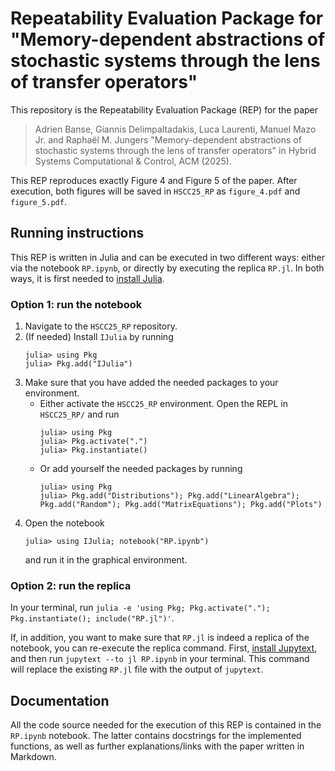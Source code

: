 # Repeatability Evaluation Package for "Memory-dependent abstractions of stochastic systems through the lens of transfer operators"

This repository is the Repeatability Evaluation Package (REP) for the paper 
> Adrien Banse, Giannis Delimpaltadakis, Luca Laurenti, Manuel Mazo Jr. and Raphaël M. Jungers
> "Memory-dependent abstractions of stochastic systems through the lens of transfer operators"
> in Hybrid Systems Computational & Control, ACM (2025).

This REP reproduces exactly Figure 4 and Figure 5 of the paper. After execution, both figures will be saved in `HSCC25_RP` as `figure_4.pdf` and `figure_5.pdf`.

## Running instructions

This REP is written in Julia and can be executed in two different ways: either via the notebook `RP.ipynb`, or directly by executing the replica `RP.jl`. In both ways, it is first needed to [install Julia](https://julialang.org/downloads/).

### Option 1: run the notebook

1. Navigate to the `HSCC25_RP` repository. 
2. (If needed) Install `IJulia` by running
   ```julia-repl
   julia> using Pkg
   julia> Pkg.add("IJulia")
   ```
3. Make sure that you have added the needed packages to your environment.
     - Either activate the `HSCC25_RP` environment. Open the REPL in `HSCC25_RP/` and run
       ```julia-repl
       julia> using Pkg
       julia> Pkg.activate(".")
       julia> Pkg.instantiate()
       ```
     - Or add yourself the needed packages by running
       ```julia-repl
       julia> using Pkg
       julia> Pkg.add("Distributions"); Pkg.add("LinearAlgebra"); Pkg.add("Random"); Pkg.add("MatrixEquations"); Pkg.add("Plots")
       ```
4. Open the notebook
   ```julia-repl
   julia> using IJulia; notebook("RP.ipynb")
   ```
   and run it in the graphical environment.
  
### Option 2: run the replica

In your terminal, run `julia -e 'using Pkg; Pkg.activate("."); Pkg.instantiate(); include("RP.jl")'`.

If, in addition, you want to make sure that `RP.jl` is indeed a replica of the notebook, you can re-execute the replica command. First, [install Jupytext](https://jupytext.readthedocs.io/en/latest/), and then run `jupytext --to jl RP.ipynb` in your terminal. This command will replace the existing `RP.jl` file with the output of `jupytext`.

## Documentation

All the code source needed for the execution of this REP is contained in the `RP.ipynb` notebook. The latter contains docstrings for the implemented functions, as well as further explanations/links with the paper written in Markdown.
